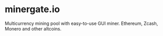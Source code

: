 # minergate.io
Multicurrency mining pool with easy-to-use GUI miner. Ethereum, Zcash, Monero and other altcoins.
